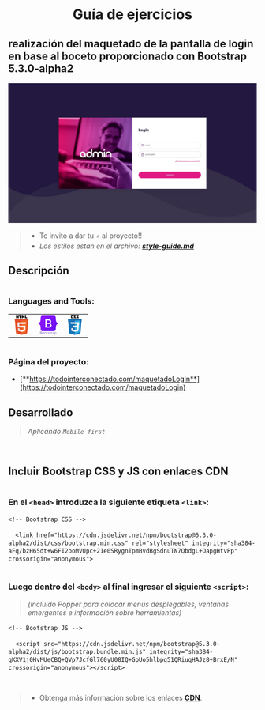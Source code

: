 # <h1 align="center">Guía de ejercicios</h1>

## realización del maquetado de la pantalla de login en base al boceto proporcionado con Bootstrap 5.3.0-alpha2

![ejercicio1-bootstrap.jpg](/assets/images/ejercicio1-bootstrap-min.jpg)

>
> * Te invito a dar tu `⭐` al proyecto!!
> * _Los estilos estan en el archivo: [**style-guide.md**](/style-guide.md)_
>

## Descripción

# <h3 align="left">Languages and Tools:</h3>

<table align="center">
  <tr>
    <td>
      <a href="https://www.w3schools.com/html/" target="_blank">
        <img align="center" src="https://raw.githubusercontent.com/devicons/devicon/master/icons/html5/html5-original-wordmark.svg" alt="html" height="40" width="40"></a>
    </td>
    <td>
      <a href="https://getbootstrap.com" target="_blank">
        <img align="center" src="https://raw.githubusercontent.com/devicons/devicon/master/icons/bootstrap/bootstrap-original-wordmark.svg" alt="bootstrap" height="40" width="40" /></a>
    </td>
    <td>
      <a href="https://www.w3schools.com/css" target="_blank">
        <img align="center" src="https://raw.githubusercontent.com/devicons/devicon/master/icons/css3/css3-original-wordmark.svg" alt="css" height="40" width="40" /></a>
    </td>
  </tr>
</table>


# <h3 align="left">Página del proyecto:</h3>

* [**https://todointerconectado.com/maquetadoLogin**](https://todointerconectado.com/maquetadoLogin)


## Desarrollado 

>
> _Aplicando `Mobile first`_
>

<br>

## Incluir Bootstrap CSS y JS con enlaces CDN

# <h3 align="left">En el `<head>` introduzca la siguiente etiqueta `<link>`:</h3>

```
<!-- Bootstrap CSS -->
  
  <link href="https://cdn.jsdelivr.net/npm/bootstrap@5.3.0-alpha2/dist/css/bootstrap.min.css" rel="stylesheet" integrity="sha384-aFq/bzH65dt+w6FI2ooMVUpc+21e0SRygnTpmBvdBgSdnuTN7QbdgL+OapgHtvPp" crossorigin="anonymous">
```

# <h3 align="left">Luego dentro del `<body>` al final ingresar el siguiente `<script>`:</h3>

> _(incluido Popper para colocar menús desplegables, ventanas emergentes e información sobre herramientas)_

```
<!-- Bootstrap JS -->
  
  <script src="https://cdn.jsdelivr.net/npm/bootstrap@5.3.0-alpha2/dist/js/bootstrap.bundle.min.js" integrity="sha384-qKXV1j0HvMUeCBQ+QVp7JcfGl760yU08IQ+GpUo5hlbpg51QRiuqHAJz8+BrxE/N" crossorigin="anonymous"></script>
```

<br>

> - Obtenga más información sobre los enlaces [**CDN**](https://getbootstrap.com/docs/5.3/getting-started/introduction/#quick-start).

